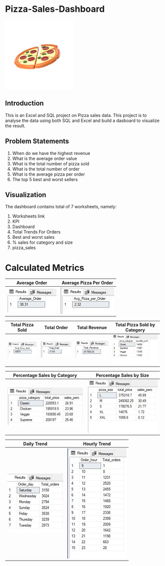 # Pizza-Sales-Dashboard
![](pizza.png)
## Introduction
This is an Excel and SQL project on Pizza sales data. This project is to analyse the data using both 
SQL and Excel and build a dasboard to visualize the result. 
## Problem Statements
1. When do we have the highest revenue
2. What is the average order value
3. What is the total number of pizza sold
4. What is the total number of order
5. What is the average pizza per order
6. The top 5 best and worst sellers
## Visualization
The dashboard contains total of 7 worksheets, namely:
1. Worksheets link
2. KPI
3. Dashboard
4. Total Trends For Orders
5. Best and worst sales
6. % sales for category and size
7. pizza_sales
# Calculated Metrics
Average Order|Average Pizza Per Order
:-: | :-:|
![](Average_order.JPG)|![](Average_pizza_perorder.JPG)


Total Pizza Sold|Total Order|Total Revenue |Total Pizza Sold by Category
:------: | :------: | :--------: | :--------:
![](Total_pizza_sold.JPG)|![](Total_order.JPG)|![](Total_revenue.JPG)|![](total_pizza_sold_by_category.JPG)


Percentage Sales by Category | Percentage Sales by Size
:-: | :-:|
![](percentage_sale_by_category.JPG)|![](percentage_sales_by_size.JPG)


Daily Trend | Hourly Trend
:-: | :-:|
![](Daily_trend.JPG)|![](Hourly_trend.JPG)
